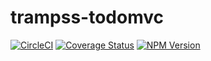 # trampss-todomvc
[![CircleCI](https://circleci.com/gh/Trampss/trampss-todomvc.svg?style=shield)](https://circleci.com/gh/Trampss/trampss-todomvc) [![Coverage Status](https://coveralls.io/repos/github/Trampss/trampss-todomvc/badge.svg?branch=master)](https://coveralls.io/github/Trampss/trampss-todomvc?branch=master) [![NPM Version](https://badge.fury.io/js/trampss-todomvc.svg)](https://www.npmjs.com/package/trampss-todomvc)

